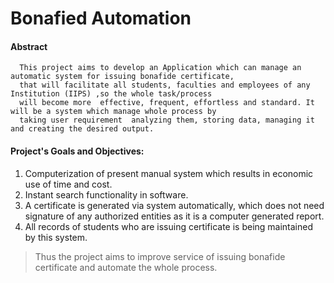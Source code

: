 Bonafied Automation
===================

#### Abstract
>
      This project aims to develop an Application which can manage an automatic system for issuing bonafide certificate,
      that will facilitate all students, faculties and employees of any Institution (IIPS) ,so the whole task/process 
      will become more  effective, frequent, effortless and standard. It will be a system which manage whole process by
      taking user requirement  analyzing them, storing data, managing it and creating the desired output.
  
  
#### Project's Goals and Objectives:
>

  1. Computerization of present manual system which results in economic use of time and cost. 
  2. Instant search functionality in software.
  3. A certificate is generated via system automatically, which does not need signature of any authorized entities as it is a computer generated report.
  4. All records of students who are issuing certificate is being maintained by this system.

> Thus the project aims to improve service of issuing bonafide certificate and automate the whole process.


  
